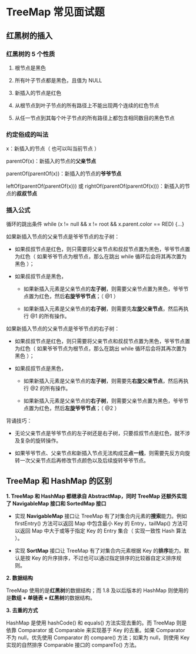 # TreeMap 常见面试题

## 红黑树的插入

### 红黑树的 5 个性质

1. 根节点是黑色

2. 所有叶子节点都是黑色，且值为 NULL

3. 新插入的节点是红色

4. 从根节点到叶子节点的所有路径上不能出现两个连续的红色节点

5. 从任一节点到其每个叶子节点的所有路径上都包含相同数目的黑色节点

### 约定俗成的叫法

x：新插入的节点（ 也可以叫当前节点 ）

parentOf(x)：新插入的节点的**父亲节点**

parentOf(parentOf(x))：新插入的节点的**爷爷节点**

leftOf(parentOf(parentOf(x))) 或 rightOf(parentOf(parentOf(x)))：新插入的节点的**叔叔节点**

### 插入公式

循环的跳出条件 while (x != null && x != root && x.parent.color == RED) {...}

如果新插入节点的父亲节点是爷爷节点的左子树：

  * 如果叔叔节点是红色，则只需要将父亲节点和叔叔节点置为黑色，爷爷节点置为红色（ 如果爷爷节点为根节点，那么在跳出 while 循环后会将其再次置为黑色 ）；
  
  * 如果叔叔节点是黑色，
  
    * 如果新插入元素是父亲节点的**左子树**，则需要父亲节点置为黑色，爷爷节点置为红色，然后**右旋爷爷节点**；（ @1 ）
    
    * 如果新插入元素是父亲节点的**右子树**，则需要先**左旋父亲节点**，然后再执行 @1 的所有操作。
    
如果新插入节点的父亲节点是爷爷节点的右子树：

  * 如果叔叔节点是红色，则只需要将父亲节点和叔叔节点置为黑色，爷爷节点置为红色（ 如果爷爷节点为根节点，那么在跳出 while 循环后会将其再次置为黑色 ）；
  
  * 如果叔叔节点是黑色，
  
    * 如果新插入元素是父亲节点的**左子树**，则需要先**右旋父亲节点**，然后再执行 @2 的所有操作。
    
    * 如果新插入元素是父亲节点的**右子树**，则需要父亲节点置为黑色，爷爷节点置为红色，然后**左旋爷爷节点**；（ @2 ）

背诵技巧：

* 无论父亲节点是爷爷节点的左子树还是右子树，只要叔叔节点是红色，就不涉及复杂的旋转操作。

* 如果爷爷节点、父亲节点和新插入节点无法构成**三点一线**，则需要先反方向旋转一次父亲节点后再修改节点颜色以及后续旋转爷爷节点。

##  TreeMap 和 HashMap 的区别

**1. TreeMap 和 HashMap 都继承自 AbstractMap，同时 TreeMap 还额外实现了 NavigableMap 接口和 SortedMap 接口**

* 实现 **NavigableMap** 接口让 TreeMap 有了对集合内元素的**搜索**能力。例如 firstEntry() 方法可以返回 Map 中包含最小 Key 的 Entry，tailMap() 方法可以返回 Map 中大于或等于指定 Key 的 Entry 集合（ 实现一致性 Hash 算法 ）。

* 实现 **SortMap** 接口让 TreeMap 有了对集合内元素根据 Key 的**排序**能力。默认是按 Key 的升序排序，不过也可以通过指定排序的比较器自定义排序规则。

**2. 数据结构**

TreeMap 使用的是**红黑树**的数据结构；而 1.8 及以后版本的 HashMap 则使用的是**数组 + 单链表 + 红黑树**的数据结构。

**3. 去重的方式**

HashMap 是使用 hashCode() 和 equals() 方法实现去重的。而 TreeMap 则是依靠 Comparator 或 Comparable 来实现基于 Key 的去重。如果 Comparator 不为 null，优先使用 Comparator 的 compare() 方法；如果为 null，则使用 Key 实现的自然排序 Comparable 接口的 compareTo() 方法。 
